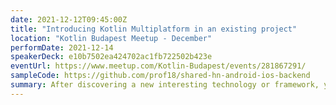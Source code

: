 ```yaml
---
date: 2021-12-12T09:45:00Z
title: "Introducing Kotlin Multiplatform in an existing project"
location: "Kotlin Budapest Meetup - December"
performDate: 2021-12-14
speakerDeck: e10b7502ea424702ac1fb722502b423e
eventUrl: https://www.meetup.com/Kotlin-Budapest/events/281867291/
sampleCode: https://github.com/prof18/shared-hn-android-ios-backend
summary: After discovering a new interesting technology or framework, you will probably start asking yourself how to integrate it into an existing project. That’s because, the possibility to start with a blank canvas is rare (not impossible, but rare).<br><br>This is also the case for Kotlin Multiplatform, and even though it is still in alpha, you can already start to use it in production applications.<br><br>In this talk, we will understand which part of the code can be a starting point for sharing, how to consume the shared code and how to structure an existing project to have an as smooth as possible integration.
---
```

